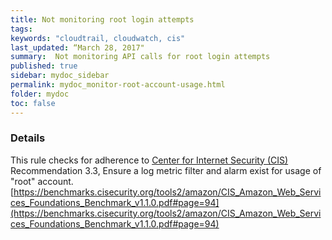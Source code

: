 ```yaml
---
title: Not monitoring root login attempts
tags:
keywords: "cloudtrail, cloudwatch, cis"
last_updated: “March 28, 2017"
summary:  Not monitoring API calls for root login attempts
published: true
sidebar: mydoc_sidebar
permalink: mydoc_monitor-root-account-usage.html
folder: mydoc
toc: false
---
```


### Details  
This rule checks for adherence to [Center for Internet Security (CIS)](https://www.cisecurity.org/) Recommendation 3.3, Ensure a log metric filter and alarm exist for usage of "root" account. [https://benchmarks.cisecurity.org/tools2/amazon/CIS_Amazon_Web_Services_Foundations_Benchmark_v1.1.0.pdf#page=94](https://benchmarks.cisecurity.org/tools2/amazon/CIS_Amazon_Web_Services_Foundations_Benchmark_v1.1.0.pdf#page=94) 
